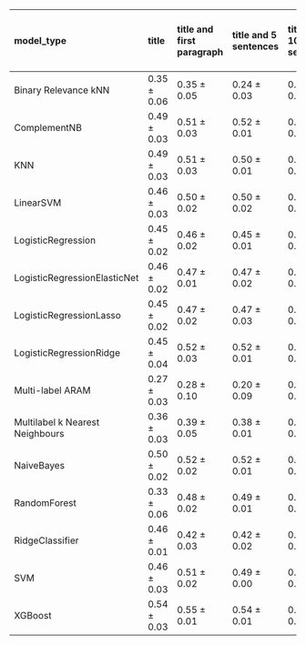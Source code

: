 | model_type                      | title           | title and first paragraph   | title and 5 sentences   | title and 10 sentences   | title and first sentence each paragraph   | raw text            |
|:--------------------------------|:----------------|:----------------------------|:------------------------|:-------------------------|:------------------------------------------|:--------------------|
| Binary Relevance kNN            | 0.35 $\pm$ 0.06 | 0.35 $\pm$ 0.05             | 0.24 $\pm$ 0.03         | 0.36 $\pm$ 0.03          | 0.28 $\pm$ 0.02                           | 0.39 $\pm$ 0.02     |
| ComplementNB                    | 0.49 $\pm$ 0.03 | 0.51 $\pm$ 0.03             | 0.52 $\pm$ 0.01         | 0.51 $\pm$ 0.02          | 0.54 $\pm$ 0.03                           | 0.59 $\pm$ 0.01     |
| KNN                             | 0.49 $\pm$ 0.03 | 0.51 $\pm$ 0.03             | 0.50 $\pm$ 0.01         | 0.50 $\pm$ 0.02          | 0.53 $\pm$ 0.03                           | 0.58 $\pm$ 0.03     |
| LinearSVM                       | 0.46 $\pm$ 0.03 | 0.50 $\pm$ 0.02             | 0.50 $\pm$ 0.02         | 0.52 $\pm$ 0.02          | 0.53 $\pm$ 0.02                           | 0.58 $\pm$ 0.02     |
| LogisticRegression              | 0.45 $\pm$ 0.02 | 0.46 $\pm$ 0.02             | 0.45 $\pm$ 0.01         | 0.47 $\pm$ 0.02          | 0.49 $\pm$ 0.01                           | 0.54 $\pm$ 0.01     |
| LogisticRegressionElasticNet    | 0.46 $\pm$ 0.02 | 0.47 $\pm$ 0.01             | 0.47 $\pm$ 0.02         | 0.49 $\pm$ 0.02          | 0.52 $\pm$ 0.04                           | 0.58 $\pm$ 0.01     |
| LogisticRegressionLasso         | 0.45 $\pm$ 0.02 | 0.47 $\pm$ 0.02             | 0.47 $\pm$ 0.03         | 0.48 $\pm$ 0.03          | 0.49 $\pm$ 0.02                           | 0.56 $\pm$ 0.01     |
| LogisticRegressionRidge         | 0.45 $\pm$ 0.04 | 0.52 $\pm$ 0.03             | 0.52 $\pm$ 0.01         | 0.53 $\pm$ 0.03          | 0.54 $\pm$ 0.02                           | **0.60 $\pm$ 0.02** |
| Multi-label ARAM                | 0.27 $\pm$ 0.03 | 0.28 $\pm$ 0.10             | 0.20 $\pm$ 0.09         | 0.20 $\pm$ 0.06          | 0.26 $\pm$ 0.13                           | 0.44 $\pm$ 0.01     |
| Multilabel k Nearest Neighbours | 0.36 $\pm$ 0.03 | 0.39 $\pm$ 0.05             | 0.38 $\pm$ 0.01         | 0.44 $\pm$ 0.04          | 0.42 $\pm$ 0.01                           | 0.50 $\pm$ 0.01     |
| NaiveBayes                      | 0.50 $\pm$ 0.02 | 0.52 $\pm$ 0.02             | 0.52 $\pm$ 0.01         | 0.52 $\pm$ 0.02          | 0.55 $\pm$ 0.04                           | **0.60 $\pm$ 0.02** |
| RandomForest                    | 0.33 $\pm$ 0.06 | 0.48 $\pm$ 0.02             | 0.49 $\pm$ 0.01         | 0.50 $\pm$ 0.00          | 0.51 $\pm$ 0.04                           | 0.54 $\pm$ 0.01     |
| RidgeClassifier                 | 0.46 $\pm$ 0.01 | 0.42 $\pm$ 0.03             | 0.42 $\pm$ 0.02         | 0.47 $\pm$ 0.02          | 0.48 $\pm$ 0.04                           | 0.55 $\pm$ 0.03     |
| SVM                             | 0.46 $\pm$ 0.03 | 0.51 $\pm$ 0.02             | 0.49 $\pm$ 0.00         | 0.50 $\pm$ 0.03          | 0.52 $\pm$ 0.01                           | 0.57 $\pm$ 0.02     |
| XGBoost                         | 0.54 $\pm$ 0.03 | 0.55 $\pm$ 0.01             | 0.54 $\pm$ 0.01         | 0.54 $\pm$ 0.01          | 0.54 $\pm$ 0.02                           | 0.58 $\pm$ 0.03     |